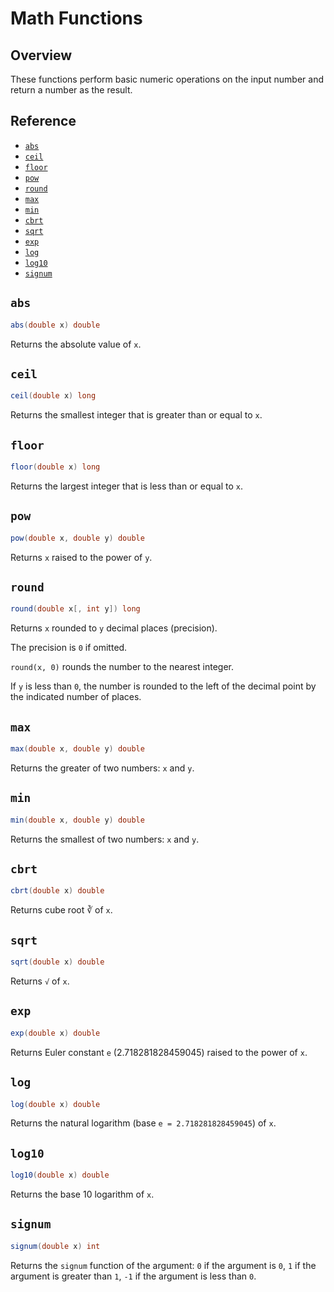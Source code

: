 # Math Functions

## Overview

These functions perform basic numeric operations on the input number and return a number as the result.

## Reference

* [`abs`](#abs)
* [`ceil`](#ceil)
* [`floor`](#floor)
* [`pow`](#pow)
* [`round`](#round)
* [`max`](#max)
* [`min`](#min)
* [`cbrt`](#cbrt)
* [`sqrt`](#sqrt)
* [`exp`](#exp)
* [`log`](#log)
* [`log10`](#log10)
* [`signum`](#signum)

## `abs`

```csharp
abs(double x) double
```

Returns the absolute value of `x`.

## `ceil`

```csharp
ceil(double x) long
```

Returns the smallest integer that is greater than or equal to `x`.

## `floor`

```csharp
floor(double x) long
```

Returns the largest integer that is less than or equal to `x`.

## `pow`

```csharp
pow(double x, double y) double
```

Returns `x` raised to the power of `y`.

## `round`

```csharp
round(double x[, int y]) long
```

Returns `x` rounded to `y` decimal places (precision).

The precision is `0` if omitted.

`round(x, 0)` rounds the number to the nearest integer.

If `y` is less than `0`, the number is rounded to the left of the decimal point by the indicated number of places.

## `max`

```csharp
max(double x, double y) double
```

Returns the greater of two numbers: `x` and `y`.

## `min`

```csharp
min(double x, double y) double
```

Returns the smallest of two numbers: `x` and `y`.

## `cbrt`

```csharp
cbrt(double x) double
```

<!-- markdownlint-disable MD101 -->
Returns cube root ∛ of `x`.
<!-- markdownlint-enable MD101 -->

## `sqrt`

```csharp
sqrt(double x) double
```

Returns `√` of `x`.

## `exp`

```csharp
exp(double x) double
```

Returns Euler constant `e` (2.718281828459045) raised to the power of `x`.

## `log`

```csharp
log(double x) double
```

Returns the natural logarithm (base `e = 2.718281828459045`) of `x`.

## `log10`

```csharp
log10(double x) double
```

Returns the base 10 logarithm of `x`.

## `signum`

```csharp
signum(double x) int
```

Returns the `signum` function of the argument: `0` if the argument is `0`, `1` if the argument is greater than `1`, `-1` if the argument is less than `0`.
